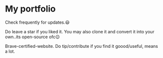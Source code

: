 # My portfolio

Check frequently for updates.😃

Do leave a star if you liked it. You may also clone it and convert it into your own..its open-source ofc😉

Brave-certified-website. Do tip/contribute if you find it goood/useful, means a lot.
